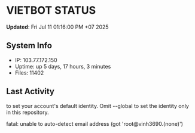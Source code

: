 # VIETBOT STATUS
**Updated**: Fri Jul 11 01:16:00 PM +07 2025

## System Info
- IP: 103.77.172.150
- Uptime: up 5 days, 17 hours, 3 minutes
- Files: 11402

## Last Activity

to set your account's default identity.
Omit --global to set the identity only in this repository.

fatal: unable to auto-detect email address (got 'root@vinh3690.(none)')

